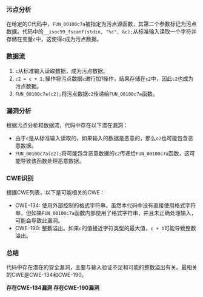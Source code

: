 ### 污点分析
在给定的C代码中，`FUN_00100c7a`被指定为污点源函数，其第二个参数标记为污点数据。代码中的`__isoc99_fscanf(stdin, "%c", &c);`从标准输入读取一个字符并存储在变量`c`中，这使得`c`成为污点数据。

### 数据流
1. `c`从标准输入读取数据，成为污点数据。
2. `c2 = c + 1;`操作将污点数据`c`进行加1操作，结果存储在`c2`中，因此`c2`也成为污点数据。
3. `FUN_00100c7a(c2);`将污点数据`c2`传递给`FUN_00100c7a`函数。

### 漏洞分析
根据污点分析和数据流，代码中存在以下潜在漏洞：
- 由于`c`是从标准输入读取的，如果输入的数据是恶意的，那么`c2`也可能包含恶意数据。
- `FUN_00100c7a(c2);`将可能包含恶意数据的`c2`传递给`FUN_00100c7a`函数，这可能导致该函数处理恶意数据。

### CWE识别
根据CWE列表，以下是可能相关的CWE：
- CWE-134: 使用外部控制的格式字符串。虽然本代码中没有直接使用格式字符串，但如果`FUN_00100c7a`函数内部使用了格式字符串，并且未正确处理输入，可能会导致此漏洞。
- CWE-190: 整数溢出。如果`c`的值接近字符类型的最大值，`c + 1`可能导致整数溢出。

### 总结
代码中存在潜在的安全漏洞，主要与输入验证不足和可能的整数溢出有关。最相关的CWE是CWE-134和CWE-190。

**存在CWE-134漏洞**
**存在CWE-190漏洞**